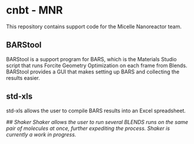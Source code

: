 # cnbt - MNR
This repository contains support code for the Micelle Nanoreactor team.

## BARStool
BARStool is a support program for BARS, which is the Materials Studio script
that runs Forcite Geometry Optimization on each frame from Blends. BARStool
provides a GUI that makes setting up BARS and collecting the results easier.

## std-xls
std-xls allows the user to compile BARS results into an Excel spreadsheet.

_## Shaker_
_Shaker allows the user to run several BLENDS runs on the same pair of molecules
at once, further expediting the process. Shaker is currently a work in progress._

